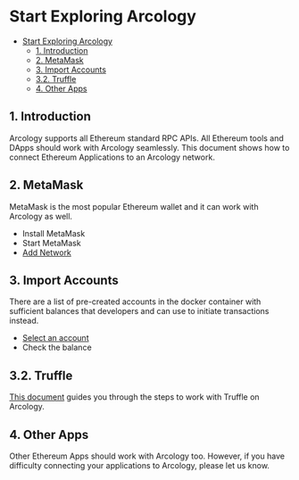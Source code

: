 # Start Exploring Arcology

- [Start Exploring Arcology](#start-exploring-arcology)
  - [1. Introduction](#1-introduction)
  - [2. MetaMask](#2-metamask)
  - [3. Import Accounts](#3-import-accounts)
  - [3.2. Truffle](#32-truffle)
  - [4. Other Apps](#4-other-apps)
  
## 1. Introduction

Arcology supports all Ethereum standard RPC APIs. All Ethereum tools and DApps should work with Arcology seamlessly. This document shows how to connect Ethereum Applications to an Arcology network.

## 2. MetaMask

MetaMask is the most popular Ethereum wallet and it can work with Arcology as well.

* Install MetaMask
* Start MetaMask
* [Add Network](../resources/network-info.md)


## 3. Import Accounts

There are a list of pre-created accounts in the docker container with sufficient balances that developers and can use to initiate transactions instead.

* [Select an account](../resources/accounts.md)
* Check the balance
  
## 3.2. Truffle

[This document](pet-shop.md) guides you through the steps to work with Truffle on Arcology.

## 4. Other Apps

Other Ethereum Apps should work with Arcology too. However, if you have difficulty connecting your applications to Arcology, please let us know.